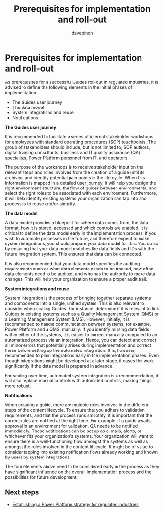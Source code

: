 ﻿---
title: Prerequisites for implementation and roll-out
description: Learn the prerequisites before implementing Guides in a regulated industry and to help plan the roll-out of the solution
ms.date: 03/09/2023
ms.topic: conceptual
author: davepinch
ms.author: davepinch
ms-reviewer: m-hartmann
ms.custom: bap-template
---

# Prerequisites for implementation and roll-out

As prerequisites for a successful Guides roll-out in regulated industries, it is advised to define the following elements in the initial phases of implementation:

- The Guides user journey
- The data model
- System integrations and reuse
- Notifications

**The Guides user journey**

It is recommended to facilitate a series of internal stakeholder workshops for employees with standard operating procedures (SOP) touchpoints. The group of stakeholders should include, but is not limited to, SOP authors, digital training consultants, business and IT quality assurance (QA) specialists, Power Platform personnel from IT, and operators.

The purpose of the workshops is to receive stakeholder input on the relevant steps and roles involved from the creation of a guide until its archiving and identify potential pain points in the life cycle. When this information is mapped in a detailed user journey, it will help you design the right environment structure, the flow of guides between environments, and select the right roles to be associated with each environment. Furthermore, it will help identify existing systems your organization can tap into and processes to reuse and/or simplify.

**The data model**

A data model provides a blueprint for where data comes from, the data format, how it is stored, accessed and which controls are enabled. It is critical to define the data model early in the implementation process: If you wish to automate processes in the future, and therefore expect to make system integrations, you should prepare your data model for this. You do so by ensuring that your data model matches the data fields and IDs with the future integration system. This ensures that data can be connected.  
  
It is also recommended that your data model specifies the auditing requirements such as what data elements needs to be tracked, how often data elements need to be audited, and who has the authority to make data changes. This will help your organization to ensure a proper audit trail.

**System integrations and reuse**

System integration is the process of bringing together separate systems and components into a single, unified system. This is also relevant to consider when scaling Guides. For instance, determine if it is relevant to link Guides to existing systems such as a Quality Management System (QMS) or a Learning Management System (LMS). However, initially, it is recommended to handle communication between systems, for example, Power Platform and a QMS, manually: If you identify missing data fields within either of the systems, it is easier to correct manually compared to an automatized process via an integration. Hence, you can detect and correct all minor errors that potentially arises during implementation and correct these before setting up the automated integration. It is, however, recommended to plan integrations early in the implementation phases. Even though integrations might be developed at a later stage, it eases the work significantly if the data model is prepared in advance.

For scaling over time, automated system integration is a recommendation, it will also replace manual controls with automated controls, making things more robust.

**Notifications**

When creating a guide, there are multiple roles involved in the different steps of the content lifecycle. To ensure that you adhere to validation requirements, and that the process runs smoothly, it is important that the correct roles are notified at the right time. For example, if a guide awaits approval in an environment for validation, QA needs to be notified immediately. These notifications can be set up as e-mails, alerts, or whichever fits your organization's systems. Your organization will want to ensure there is a well-functioning flow amongst the systems as well as amongst the roles involved in the content lifecycle. It might be of value to consider tapping into existing notification flows already working and known by users by system integrations.

The four elements above need to be considered early in the process as they have significant influence on the overall implementation process and the possibilities for future development.

## Next steps

- [Establishing a Power Platform strategy for regulated industries](strategy-for-existing-power-platform-engagement-and-guides-deployment.md)
